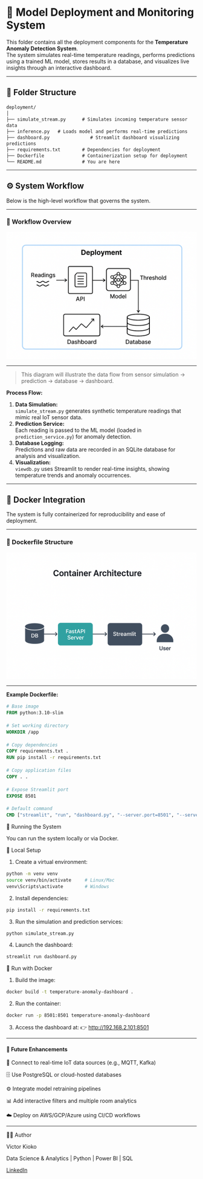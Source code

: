 # 🧠 Model Deployment and Monitoring System

This folder contains all the deployment components for the **Temperature Anomaly Detection System**.  
The system simulates real-time temperature readings, performs predictions using a trained ML model, stores results in a database, and visualizes live insights through an interactive dashboard.

---

## 📂 Folder Structure
```text
deployment/
│
├── simulate_stream.py      # Simulates incoming temperature sensor data
├── inference.py   # Loads model and performs real-time predictions
├── dashboard.py               # Streamlit dashboard visualizing predictions
├── requirements.txt        # Dependencies for deployment
├── Dockerfile              # Containerization setup for deployment
└── README.md               # You are here
```

---

## ⚙️ System Workflow

Below is the high-level workflow that governs the system.

---
### 🔄 Workflow Overview

![Project Banner Placeholder](visuals/deployment.png)

---
> This diagram will illustrate the data flow from sensor simulation → prediction → database → dashboard.

**Process Flow:**
1. **Data Simulation:**  
   `simulate_stream.py` generates synthetic temperature readings that mimic real IoT sensor data.
2. **Prediction Service:**  
   Each reading is passed to the ML model (loaded in `prediction_service.py`) for anomaly detection.
3. **Database Logging:**  
   Predictions and raw data are recorded in an SQLite database for analysis and visualization.
4. **Visualization:**  
   `viewdb.py` uses Streamlit to render real-time insights, showing temperature trends and anomaly occurrences.

---

## 🐳 Docker Integration

The system is fully containerized for reproducibility and ease of deployment.

--- 
### 🔧 Dockerfile Structure

![Project Banner Placeholder](visuals/container.png)

--- 

**Example Dockerfile:**
```dockerfile
# Base image
FROM python:3.10-slim

# Set working directory
WORKDIR /app

# Copy dependencies
COPY requirements.txt .
RUN pip install -r requirements.txt

# Copy application files
COPY . .

# Expose Streamlit port
EXPOSE 8501

# Default command
CMD ["streamlit", "run", "dashboard.py", "--server.port=8501", "--server.address=0.0.0.0"]
```

🚀 Running the System

You can run the system locally or via Docker.

🧩 Local Setup

1. Create a virtual environment:
```bash
python -m venv venv
source venv/bin/activate     # Linux/Mac
venv\Scripts\activate        # Windows
```

2. Install dependencies:
```bash
pip install -r requirements.txt
```

3. Run the simulation and prediction services:
```bash
python simulate_stream.py
```

4. Launch the dashboard:

```bash
streamlit run dashboard.py
```

🐋 Run with Docker
1. Build the image:
```bash
docker build -t temperature-anomaly-dashboard .
```

2. Run the container:

```bash
docker run -p 8501:8501 temperature-anomaly-dashboard
```

3. Access the dashboard at:
👉 http://192.168.2.101:8501

---
#### 🧭 Future Enhancements

🔌 Connect to real-time IoT data sources (e.g., MQTT, Kafka)

🗄️ Use PostgreSQL or cloud-hosted databases

⚙️ Integrate model retraining pipelines

📊 Add interactive filters and multiple room analytics

☁️ Deploy on AWS/GCP/Azure using CI/CD workflows

---
🧑‍💻 Author

Victor Kioko

Data Science & Analytics | Python | Power BI | SQL

[LinkedIn](www.linkedin.com/in/mutuavictor)

